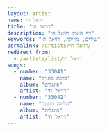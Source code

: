 ```yaml
---
layout: artist
name: רזיאל חי
title: "רזיאל חי"
description: "דף האמן רזיאל חי"
keywords: "שירים, מוזיקה, רזיאל חי"
permalink: /artists/רזיאל-חי/
redirect_from:
  - /artists/list/רזיאל חי
songs:
  - number: "33041"
    name: "ברכת כהנים"
    album: "סינגלים"
    artist: "רזיאל חי"
  - number: "33042"
    name: "הלילה חתונה"
    album: "סינגלים"
    artist: "רזיאל חי"
---
```

